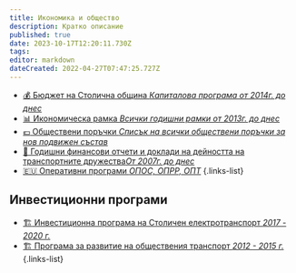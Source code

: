 ```yaml
---
title: Икономика и общество
description: Кратко описание
published: true
date: 2023-10-17T12:20:11.730Z
tags: 
editor: markdown
dateCreated: 2022-04-27T07:47:25.727Z
---
```


<!-- Modules greatly expand the capabilities of your wiki. -->
- [:moneybag: Бюджет на Столична община *Капиталова програма от 2014г. до днес*](/economics-and-society/sofia-budget)
- [:bar_chart: Икономическа рамка *Всички годишни рамки от 2013г. до днес*](/economics-and-society/economic-framework)
- [:euro:  Обществени поръчки *Списък на всички обществени поръчки за нов подвижен състав*](/economics-and-society/public-procurement)
- [:memo:  Годишни финансови отчети и доклади на дейността на транспортните дружества*От 2007г. до днес*](/economics-and-society/annual-financial-report)
- [:eu: Оперативни програми *ОПОС, ОПРР, ОПТ*](/economics-and-society/operational-programs)
{.links-list}

## Инвестиционни програми
- [:building_construction: Инвестиционна програма на Столичен електротранспорт *2017 - 2020 г.*](/economics-and-society/se-2017-2020)
- [:building_construction: Програма за развитие на обществения транспорт *2012 - 2015 г.*](/economics-and-society/pt-2012-2015)
{.links-list}